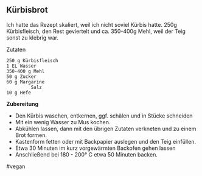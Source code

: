 Kürbisbrot
----------


Ich hatte das Rezept skaliert, weil ich nicht soviel Kürbis hatte.
250g Kürbisfleisch, den Rest geviertelt und ca. 350-400g Mehl, weil der Teig sonst zu klebrig war.

Zutaten
```
250 g Kürbisfleisch
1 EL Wasser
350-400 g Mehl
50 g Zucker
60 g Margarine
         Salz
10 g Hefe
```

**Zubereitung**

 - Den Kürbis waschen, entkernen, ggf. schälen und in Stücke schneiden
 - Mit ein wenig Wasser zu Mus kochen.
 - Abkühlen lassen, dann mit den übrigen Zutaten verkneten und zu einem Brot formen.
 - Kastenform fetten oder mit Backpapier auslegen und den Teig einfüllen.
 - Etwa 30 Minuten im kurz vorgewärmten Backofen gehen lassen
 - Anschließend bei 180 - 200° C etwa 50 Minuten backen.

#vegan
